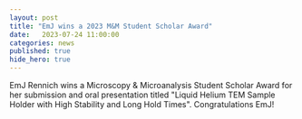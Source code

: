 ```yaml
---
layout: post
title: "EmJ wins a 2023 M&M Student Scholar Award"
date:   2023-07-24 11:00:00
categories: news
published: true
hide_hero: true
---
```


EmJ Rennich wins a Microscopy & Microanalysis Student Scholar Award for her submission and oral presentation titled "Liquid Helium TEM Sample Holder with High Stability and Long Hold Times". Congratulations EmJ!

